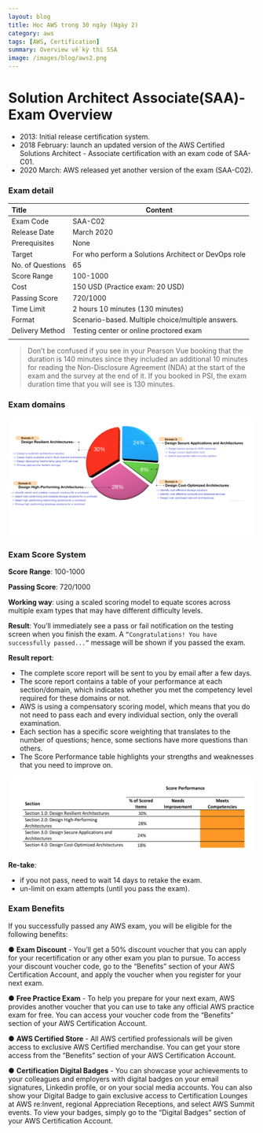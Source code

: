 ```yaml
---
layout: blog
title: Học AWS trong 30 ngày (Ngày 2)
category: aws
tags: [AWS, Certification]
summary: Overview về kỳ thi SSA
image: /images/blog/aws2.png
---
```

# Solution Architect Associate(SAA)-Exam Overview
- 2013: Initial release certification system.
- 2018 February: launch an updated version of the AWS Certified Solutions Architect - Associate certification with an exam code of SAA-C01. 
- 2020 March: AWS released yet another version of the exam (SAA-C02).

### Exam detail

| Title            | Content                                              |
| :--------------- | ---------------------------------------------------- |
| Exam Code        | SAA-C02                                              |
| Release Date     | March 2020                                           |
| Prerequisites    | None                                                 |
| Target           | For who perform a Solutions Architect or DevOps role |
| No. of Questions | 65                                                   |
| Score Range      | 100-1000                                             |
| Cost             | 150 USD (Practice exam: 20 USD)                      |
| Passing Score    | 720/1000                                             |
| Time Limit       | 2 hours 10 minutes (130 minutes)                     |
| Format           | Scenario-based. Multiple choice/multiple answers.    |
| Delivery Method  | Testing center or online proctored exam              |
|                  |                                                      |



> Don’t be confused if you see in your Pearson Vue booking that the duration is 140 minutes since they included an additional 10 minutes for reading the Non-Disclosure Agreement (NDA) at the start of the exam and the survey at the end of it. If you booked in PSI, the exam duration time that you will see is 130 minutes.

### Exam domains
![Domain](https://github.com/tokyoshare/learning-aws-in-30days/raw/master/domain.png)

### Exam Score System

**Score Range**: 100-1000

**Passing Score**: 720/1000

**Working way**: using a scaled scoring model to equate scores across multiple exam types that may have different difficulty levels.

**Result**: You’ll immediately see a pass or fail notification on the testing screen when you finish the exam. A `“Congratulations! You have successfully passed...”` message will be shown if you passed the exam.

**Result report**: 
- The complete score report will be sent to you by email after a few days.
- The score report contains a table of your performance at each section/domain, which indicates whether you met the competency level required for these domains or not.
- AWS is using a compensatory scoring model, which means that you do not need to pass each and every individual section, only the overall examination.
- Each section has a specific score weighting that translates to the number of questions; hence, some sections have more questions than others. 
- The Score Performance table highlights your strengths and weaknesses that you need to improve on.
 
![Score](https://github.com/tokyoshare/learning-aws-in-30days/raw/master/score_report.png)


**Re-take**: 
 - if you not pass, need to wait 14 days to retake the exam. 
 - un-limit on exam attempts (until you pass the exam).


### Exam Benefits
If you successfully passed any AWS exam, you will be eligible for the following benefits: 

● **Exam Discount** - You’ll get a 50% discount voucher that you can apply for your recertification or any other exam you plan to pursue. To access your discount voucher code, go to the “Benefits” section of your AWS Certification Account, and apply the voucher when you register for your next exam. 

● **Free Practice Exam** - To help you prepare for your next exam, AWS provides another voucher that you can use to take any official AWS practice exam for free. You can access your voucher code from the “Benefits” section of your AWS Certification Account. 

● **AWS Certified Store** - All AWS certified professionals will be given access to exclusive AWS Certified merchandise. You can get your store access from the “Benefits” section of your AWS Certification Account. 

● **Certification Digital Badges** - You can showcase your achievements to your colleagues and employers with digital badges on your email signatures, Linkedin profile, or on your social media accounts. You can also show your Digital Badge to gain exclusive access to Certification Lounges at AWS re:Invent, regional Appreciation Receptions, and select AWS Summit events. To view your badges, simply go to the “Digital Badges” section of your AWS Certification Account.
